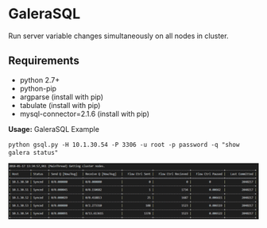 # GaleraSQL
Run server variable changes simultaneously on all nodes in cluster.

## Requirements ##
* python 2.7+
* python-pip
* argparse (install with pip)
* tabulate (install with pip)
* mysql-connector=2.1.6 (install with pip)

__Usage:__ GaleraSQL Example

	python gsql.py -H 10.1.30.54 -P 3306 -u root -p password -q "show galera status"
   ![Alt text](/images/status_out.PNG?raw=true "Show status output.")
